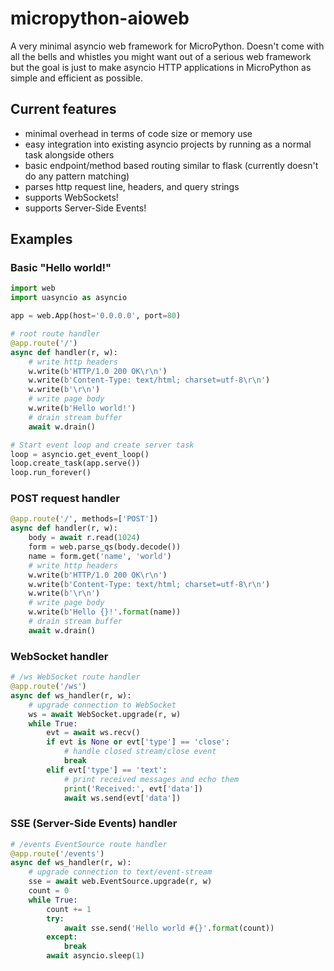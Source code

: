 # micropython-aioweb
A very minimal asyncio web framework for MicroPython. Doesn't come with all the bells and whistles you might want out of a serious web framework but the goal is just to make asyncio HTTP applications in MicroPython as simple and efficient as possible.

## Current features
* minimal overhead in terms of code size or memory use
* easy integration into existing asyncio projects by running as a normal task alongside others
* basic endpoint/method based routing similar to flask (currently doesn't do any pattern matching)
* parses http request line, headers, and query strings
* supports WebSockets!
* supports Server-Side Events!

## Examples
### Basic "Hello world!"
```python
import web
import uasyncio as asyncio

app = web.App(host='0.0.0.0', port=80)

# root route handler
@app.route('/')
async def handler(r, w):
    # write http headers
    w.write(b'HTTP/1.0 200 OK\r\n')
    w.write(b'Content-Type: text/html; charset=utf-8\r\n')
    w.write(b'\r\n')
    # write page body
    w.write(b'Hello world!')
    # drain stream buffer
    await w.drain()

# Start event loop and create server task
loop = asyncio.get_event_loop()
loop.create_task(app.serve())
loop.run_forever()
```
### POST request handler
```python
@app.route('/', methods=['POST'])
async def handler(r, w):
    body = await r.read(1024)
    form = web.parse_qs(body.decode())
    name = form.get('name', 'world')
    # write http headers
    w.write(b'HTTP/1.0 200 OK\r\n')
    w.write(b'Content-Type: text/html; charset=utf-8\r\n')
    w.write(b'\r\n')
    # write page body
    w.write(b'Hello {}!'.format(name))
    # drain stream buffer
    await w.drain()
```
### WebSocket handler
```python
# /ws WebSocket route handler
@app.route('/ws')
async def ws_handler(r, w):
    # upgrade connection to WebSocket
    ws = await WebSocket.upgrade(r, w)
    while True:
        evt = await ws.recv()
        if evt is None or evt['type'] == 'close':
            # handle closed stream/close event
            break
        elif evt['type'] == 'text':
            # print received messages and echo them
            print('Received:', evt['data'])
            await ws.send(evt['data'])
```
### SSE (Server-Side Events) handler
```python
# /events EventSource route handler
@app.route('/events')
async def ws_handler(r, w):
    # upgrade connection to text/event-stream
    sse = await web.EventSource.upgrade(r, w)
    count = 0
    while True:
        count += 1
        try:
            await sse.send('Hello world #{}'.format(count))
        except:
            break
        await asyncio.sleep(1)
```
